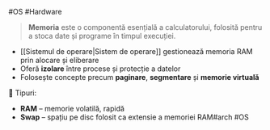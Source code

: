 #OS #Hardware

> **Memoria** este o componentă esențială a calculatorului, folosită pentru a stoca date și programe în timpul execuției.

- [[Sistemul de operare|Sistem de operare]] gestionează memoria RAM prin alocare și eliberare
- Oferă **izolare** între procese și protecție a datelor
- Folosește concepte precum **paginare**, **segmentare** și **memorie virtuală**

🧠 Tipuri:
- **RAM** – memorie volatilă, rapidă
- **Swap** – spațiu pe disc folosit ca extensie a memoriei RAM#arch #OS 